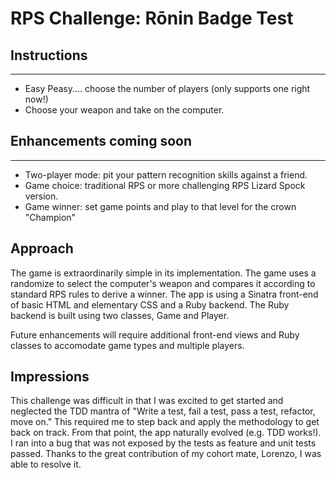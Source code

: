 # RPS Challenge: Rōnin Badge Test

## Instructions
-------

* Easy Peasy.... choose the number of players (only supports one right now!)
* Choose your weapon and take on the computer.

## Enhancements coming soon
----

* Two-player mode: pit your pattern recognition skills against a friend.
* Game choice: traditional RPS or more challenging RPS Lizard Spock version.
* Game winner: set game points and play to that level for the crown "Champion"

## Approach
The game is extraordinarily simple in its implementation.  The game uses a randomize to select the computer's weapon and compares it according to standard RPS rules to derive a winner. The app is using a Sinatra front-end of basic HTML and elementary CSS and a Ruby backend.  The Ruby backend is built using two classes, Game and Player.  

Future enhancements will require additional front-end views and Ruby classes to accomodate game types and multiple players.

## Impressions

This challenge was difficult in that I was excited to get started and neglected the TDD mantra of "Write a test, fail a test, pass a test, refactor, move on." This required me to step back and apply the methodology to get back on track. From that point, the app naturally evolved (e.g. TDD works!).  I ran into a bug that was not exposed by the tests as feature and unit tests passed.  Thanks to the great contribution of my cohort mate, Lorenzo, I was able to resolve it.
